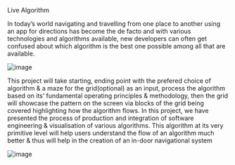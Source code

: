 Live Algorithm 

In today’s world navigating and travelling from one place to another 
using an app for directions has become the de facto and with various 
technologies and algorithms available, new developers can often get 
confused about which algorithm is the best one possible among all that 
are available.

![image](https://user-images.githubusercontent.com/75925693/186345295-871bedd6-4875-4fa3-a5fc-f5a262d51074.png)

This project will take starting, ending point with the prefered choice of 
algorithm & a maze for the grid(optional) as an input, process the algorithm based 
on its’ fundamental operating principles & methodology, then the grid will 
showcase the pattern on the screen via blocks of the grid being covered highlighting 
how the algorithm flows. In this project, we have presented the process of 
production and integration of software engineering & visualisation of various 
algorithms. This algorithm at its very primitive level will help users understand the 
flow of an algorithm much better & thus will help in the creation of an in-door 
navigational system

![image](https://user-images.githubusercontent.com/75925693/186345368-2194a001-c55e-4f55-85a1-3fe508f11dc7.png)
